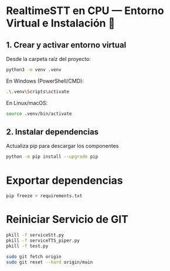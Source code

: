 # RealtimeSTT en CPU — Entorno Virtual e Instalación 🚀

## 1. Crear y activar entorno virtual

Desde la carpeta raíz del proyecto:

```bash
python3 -m venv .venv
```


En Windows (PowerShell/CMD):

```bash
.\.venv\Scripts\activate
```
En Linux/macOS:

```bash
source .venv/bin/activate
```

## 2. Instalar dependencias

Actualiza pip para descargar los componentes

```bash
python -m pip install --upgrade pip
```

# Exportar dependencias

```bash
pip freeze > requirements.txt
```

# Reiniciar Servicio de GIT
```bash
pkill -f serviceStt.py
pkill -f serviceTTS_piper.py
pkill -f test.py

sudo git fetch origin
sudo git reset --hard origin/main
```


